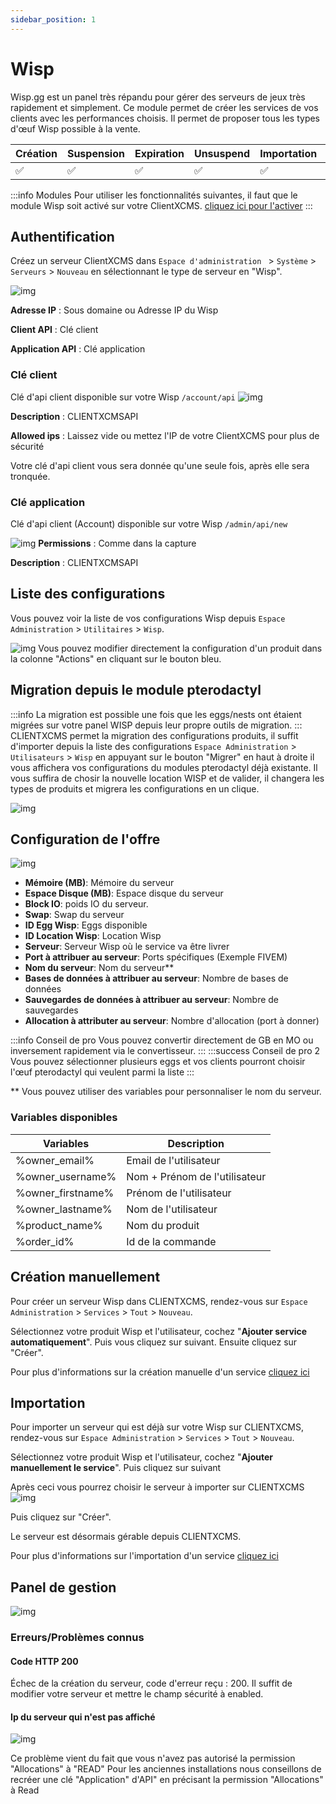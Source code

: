 ```yaml
---
sidebar_position: 1
---
```


# Wisp
Wisp.gg est un panel très répandu pour gérer des serveurs de jeux très rapidement et simplement. Ce module permet de créer les services de vos clients avec les performances choisis.
Il permet de proposer tous les types d'œuf Wisp possible à la vente.

| Création 	| Suspension 	| Expiration 	| Unsuspend 	| Importation 	| Options 	|
|----------	|------------	|------------	|-----------	|-------------	|---------	|
|     ✅    	|      ✅     	|      ✅     	|     ✅     	|      ✅      	|    ✅    	|


:::info Modules
Pour utiliser les fonctionnalités suivantes, il faut que le module Wisp soit activé sur votre ClientXCMS. [cliquez ici pour l'activer](../)
:::

## Authentification
Créez un serveur ClientXCMS dans `Espace d'administration ` > `Système` > `Serveurs` > `Nouveau` en sélectionnant le type de serveur en "Wisp".

![img](https://media.discordapp.net/attachments/475073153509490689/957611067779993650/unknown.png)

**Adresse IP** : Sous domaine ou Adresse IP du Wisp

**Client API** : Clé client

**Application API** : Clé application

### Clé client

Clé d'api client disponible sur votre Wisp `/account/api`
![img](https://media.discordapp.net/attachments/475073153509490689/957610044030066698/unknown.png)

**Description** : CLIENTXCMSAPI

**Allowed ips** : Laissez vide ou mettez l'IP de votre ClientXCMS pour plus de sécurité

Votre clé d'api client vous sera donnée qu'une seule fois, après elle sera tronquée.
### Clé application
Clé d'api client (Account) disponible sur votre Wisp `/admin/api/new`

![img](https://media.discordapp.net/attachments/1033142197102592131/1033147132049363136/unknown.png)
**Permissions** : Comme dans la capture

**Description** : CLIENTXCMSAPI
## Liste des configurations
Vous pouvez voir la liste de vos configurations Wisp depuis `Espace Administration` > `Utilitaires` > `Wisp`.

![img](https://media.discordapp.net/attachments/1033467001244495882/1033474760727867423/unknown.png)
Vous pouvez modifier directement la configuration d'un produit dans la colonne "Actions" en cliquant sur le bouton bleu.
## Migration depuis le module pterodactyl
:::info
La migration est possible une fois que les eggs/nests ont étaient migrées sur votre panel WISP depuis leur propre outils de migration.
:::
CLIENTXCMS permet la migration des configurations produits, il suffit d'importer depuis la liste des configurations `Espace Administration` > `Utilisateurs` > `Wisp` en appuyant sur le bouton "Migrer" en haut à droite il vous affichera vos configurations du modules pterodactyl déjà existante.
Il vous suffira de chosir la nouvelle location WISP et de valider, il changera les types de produits et migrera les configurations en un clique.


![img](https://media.discordapp.net/attachments/842821920901693531/1088946643837132890/image.png)
## Configuration de l'offre
![img](https://media.discordapp.net/attachments/1033467001244495882/1033474444284403743/unknown.png)
- **Mémoire (MB)**: Mémoire du serveur
- **Espace Disque (MB)**: Espace disque du serveur
- **Block IO**: poids IO du serveur.
- **Swap**: Swap du serveur
- **ID Egg Wisp**: Eggs disponible
- **ID Location Wisp**: Location Wisp
- **Serveur**: Serveur Wisp où le service va être livrer
- **Port à attribuer au serveur**: Ports spécifiques (Exemple FIVEM)
- **Nom du serveur**: Nom du serveur**
- **Bases de données à attribuer au serveur**: Nombre de bases de données
- **Sauvegardes de données à attribuer au serveur**: Nombre de sauvegardes
- **Allocation à attributer au serveur**: Nombre d'allocation (port à donner)

:::info Conseil de pro
Vous pouvez convertir directement de GB en MO ou inversement rapidement via le convertisseur.
:::
:::success Conseil de pro 2
Vous pouvez sélectionner plusieurs eggs et vos clients pourront choisir l'œuf pterodactyl qui veulent parmi la liste
:::

** Vous pouvez utiliser des variables pour personnaliser le nom du serveur.

### Variables disponibles

| Variables     | Description        |
|-------------------|-------------------------------|
| %owner_email%     | Email de l'utilisateur        |
| %owner_username%  | Nom + Prénom de l'utilisateur |
| %owner_firstname% | Prénom de l'utilisateur       |
| %owner_lastname%  | Nom de l'utilisateur          |
| %product_name%    | Nom du produit                |
| %order_id%        | Id de la commande             |

## Création manuellement

Pour créer un serveur Wisp dans CLIENTXCMS, rendez-vous sur `Espace Administration` > `Services` > `Tout` > `Nouveau`.

Sélectionnez votre produit Wisp et l'utilisateur, cochez "**Ajouter service automatiquement**". Puis vous cliquez sur suivant.
Ensuite cliquez sur "Créer".

Pour plus d'informations sur la création manuelle d'un service [cliquez ici](../../store/services#création-de-service)
## Importation
Pour importer un serveur qui est déjà sur votre Wisp sur CLIENTXCMS, rendez-vous sur `Espace Administration` > `Services` > `Tout` > `Nouveau`.

Sélectionnez votre produit Wisp et l'utilisateur, cochez "**Ajouter manuellement le service**". Puis cliquez sur suivant


Après ceci vous pourrez choisir le serveur à importer sur CLIENTXCMS
![img](https://media.discordapp.net/attachments/1033467001244495882/1033467022392164383/unknown.png?width=1440&height=237)

Puis cliquez sur "Créer".

Le serveur est désormais gérable depuis CLIENTXCMS.

Pour plus d'informations sur l'importation d'un service [cliquez ici](../../store/services#importation-de-service)
## Panel de gestion
![img](https://media.discordapp.net/attachments/475073153509490689/1089577952502611978/wisp_a_modifier.png)
### Erreurs/Problèmes connus

#### Code HTTP 200
Échec de la création du serveur, code d'erreur reçu : 200.
Il suffit de modifier votre serveur et mettre le champ sécurité à enabled.

#### Ip du serveur qui n'est pas affiché
![img](https://media.discordapp.net/attachments/475073153509490689/1012087901112238170/unknown.png)

Ce problème vient du fait que vous n'avez pas autorisé la permission "Allocations" à "READ"
Pour les anciennes installations nous conseillons de recréer une clé "Application" d'API" en précisant la permission "Allocations" à Read
